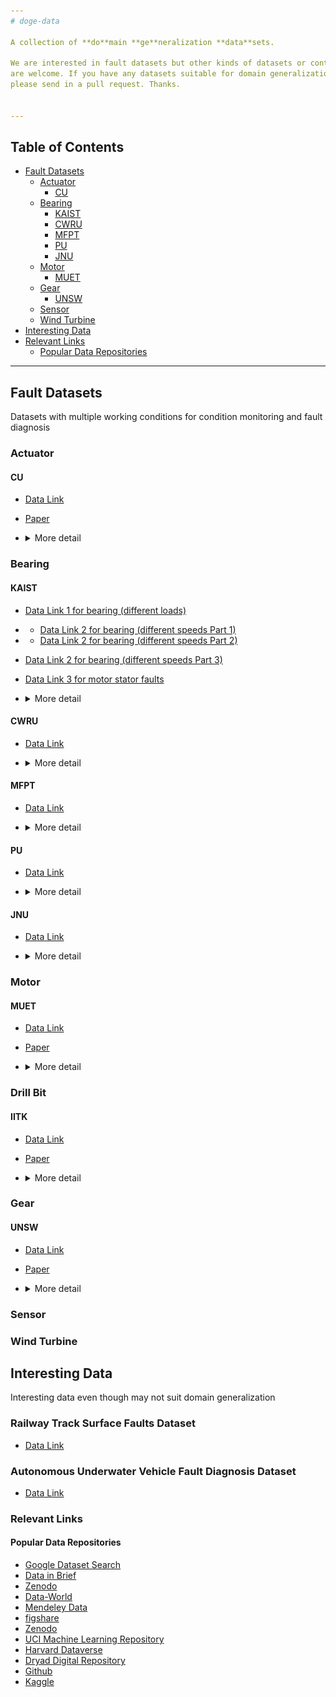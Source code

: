 ```yaml
---
# doge-data

A collection of **do**main **ge**neralization **data**sets. 

We are interested in fault datasets but other kinds of datasets or contributions
are welcome. If you have any datasets suitable for domain generalization and want to contribute,
please send in a pull request. Thanks.


---
```


## Table of Contents

<!--

Generated with [markedpp](#markedpp). Get [nodejs](https://nodejs.org) first

1. $ npm i -g markedpp
2. $ markedpp --github -o README.md README.md

-->

<!-- !toc (minlevel=2 omit="Table of Contents") -->

* [Fault Datasets](#fault-datasets)
  * [Actuator](#actuator)
    * [CU](#cu)
  * [Bearing](#bearing)
    * [KAIST](#kaist)
    * [CWRU](#cwru)
    * [MFPT](#mfpt)
    * [PU](#pu)
    * [JNU](#jnu)
  * [Motor](#motor)
    * [MUET](#muet)
  * [Gear](#gear)
    * [UNSW](#unsw)
  * [Sensor](#sensor)
  * [Wind Turbine](#wind-turbine)
* [Interesting Data](#interesting-data)
* [Relevant Links](#relevant-links)
  * [Popular Data Repositories](#popular-data-repositories)

<!-- toc! -->

---

## Fault Datasets
Datasets with multiple working conditions for condition monitoring and fault diagnosis 

### Actuator

#### CU
- [Data Link](https://cord.cranfield.ac.uk/articles/dataset/Data_set_for_Data-based_Detection_and_Diagnosis_of_Faults_in_Linear_Actuators_/5097649)
- [Paper](https://ieeexplore.ieee.org/document/8326716)
- <details>
  <summary>More detail</summary>

  > **Through-life Engineering Services Institute, Cranfield University**
  > 
  >The data was acquired from a linear actuator rig operated using different loading
  > conditions and motion profiles. In addition, three different faults (lack of 
  > lubrication, spalling and backlash) were gradually seeded to the system in order
  > to study fault detection and diagnosis capabilities of different algorithms. The
  > data set includes actuator position and motor current measurements for the different
  > conditions mentioned.
  > 
  >![CU_linear actuator](.README_images/CU_linear_actuator.png)
</details>

### Bearing

#### KAIST
- [Data Link 1 for bearing (different loads) ](https://data.mendeley.com/datasets/ztmf3m7h5x)
- - [Data Link 2 for bearing (different speeds Part 1) ](https://data.mendeley.com/datasets/vxkj334rzv)
- - [Data Link 2 for bearing (different speeds Part 2) ](https://data.mendeley.com/datasets/x3vhp8t6hg)
- [Data Link 2 for bearing (different speeds Part 3) ](https://data.mendeley.com/datasets/j8d8pfkvj2)
- [Data Link 3 for motor stator faults](https://data.mendeley.com/datasets/rgn5brrgrn)
- <details>
  <summary>More detail</summary>

  > **Korea Advanced Institute of Science and Technology**
  > 
  > 1 This article presents time-series dataset including vibration, acoustic,
  > temperature, and motor current data for rotating machines under varying
  > load conditions.  The conditions of the rotating machine include normal,
  > bearing inner race faults, bearing outer race faults, shaft misalignment,
  > and rotor unbalance with three different load conditions. 
  > 
  > 2 This article discloses vibration and motor current data for bearing faults under
  > varying speed conditions from 680 RPM to 2460 RPM. The bearing conditions include 
  > healthy bearing, bearings with inner race faults, and bearings with outer race faults.
  > For each faulty bearing condition, the three-phase induction motor is operated under 
  > randomly varying speed conditions. 
  > 
  > 3 This dataset provides vibration and motor current data for fault diagnosis of motor winding faults. 
  > Vibration data is acquired with a sampling frequency of 25.6 kHz, and current data is acquired with 
  > a sampling frequency of 100 kHz. In order to acquire the data, a testbed with motor winding faults 
  > was used.
  > 
  > ![KAIST_test_rig](.README_images/KAIST_test_rig.png)

</details>

#### CWRU 
- [Data Link](https://engineering.case.edu/bearingdatacenter)
- <details>
  <summary>More detail</summary>

  > **Case Western Reserve University**
  > 
  > Motor bearings were seeded with faults using electro-discharge machining
  > (EDM). Faults ranging from 0.007 inches in diameter to 0.040 inches in 
  > diameter were introduced separately at the inner raceway, rolling element 
  > (i.e. ball) and outer raceway. Faulted bearings were reinstalled into the
  > test motor and vibration data was recorded for motor loads of 0 to 3 
  > horsepower (motor speeds of 1797 to 1720 RPM).
  > 
  >![CWRU_test_rig](.README_images/CWRU_test_rig.png)
  >![CWRU](.README_images/CWRU.png)
  > 
  > [image source](https://www.sciencedirect.com/science/article/pii/S0019057820303335)

</details>

#### MFPT
- [Data Link](https://www.mfpt.org/fault-data-sets/#:~:text=A%20bearing%20fault%20dataset%20has,and%20three%20real%2Dworld%20faults.)
- <details>
  <summary>More detail</summary>

  > **Mechanical Failures Prevention Group**
  > 
  > -3 baseline conditions: 270 lbs of load, input shaft rate of 25 Hz, sample rate of
  > 97,656 sps, for 6 seconds  
  >-3 outer race fault conditions: 270 lbs of load, input shaft rate of 25 Hz, sample 
  > rate of 97,656 sps for 6 seconds  
  >-7 outer race fault conditions: 25, 50, 100, 150, 200, 250 and 300 lbs of load,
  > input shaft rate 25 Hz, sample rate of 48,828 sps for 3 seconds (bearing 
  > resonance was found be less than 20 kHz)  
  >7 inner race fault conditions: 0, 50, 100, 150, 200, 250 and 300 lbs of load, 
  > input shaft rate of 25 Hz, sample rate of 48,828 sps for 3 seconds
  > 
  >![MFPT_bearing](.README_images/MFPT_bearing.png)
  >![MFPT](.README_images/MFPT.png)
  > 
  > [table source](https://www.sciencedirect.com/science/article/pii/S0019057820303335)

</details>

#### PU
- [Data Link](https://mb.uni-paderborn.de/kat/forschung/datacenter/bearing-datacenter)
- <details>
  <summary>More detail</summary>

  >Bearings were divided into: (1) six undamaged bearings; (2) twelve artificially 
  > damaged bearings; (3) fourteen bearings with real damages caused by accelerated
  > lifetime tests. Each dataset was collected under four working conditions
  > 
  >![PU_test_rig](.README_images/PU_test_rig.png)
  >![PU](.README_images/PU.png) 
  > 
  > [table source](https://www.sciencedirect.com/science/article/pii/S0019057820303335)
</details>

#### JNU
- [Data Link](http://mad-net.org:8765/explore.html?t=0.5831516555847212)
- <details>
  <summary>More detail</summary>

  > **School of Mechanical Engineering, Jiangnan University**
  > 
  >JNU datasets consisted of three bearing vibration datasets with different rotating
  > speeds, and the data were collected at 50 kHz. JNU datasets contained one health 
  > state and three fault modes which include inner ring fault, outer ring fault, and
  > rolling element fault.
  >
  >![JNU](.README_images/JNU.png)
  > 
  > [table source](https://www.sciencedirect.com/science/article/pii/S0019057820303335)
</details>

### Motor
#### MUET
- [Data Link](https://data.mendeley.com/datasets/fm6xzxnf36/2)  
- [Paper](https://www.ncbi.nlm.nih.gov/pmc/articles/PMC9156863/)
- <details>
  <summary>More detail</summary>

  > **NCRA Condition Monitoring Systems Lab, 
  > Mehran University of Engineering and Technology***
  >
  >The dataset includes triaxial vibration data of bearing of induction motor operated 
  > under different load conditions along the axes x, y, and z. It includes triaxial 
  > vibration datasets of motor in healthy condition with and without pulley. Moreover,
  > the faulty conditions of bearings include inner race and outer race faults of (i)
  > 0.7mm, (i) 0.9mm, (i) 1.1mm, (i) 1.3mm, (i) 1.5m, and (i) 1.7mm. The bearings with
  > these fault severity levels were operated under different load conditions including 
  > 100W, 200W, and 300W. There are total 38 datasets of the bearing conditions. The 
  > data was acquired at the sampling rate of 10 kHz at the rate of 1000 samples per
  > channel.
  > 
  > ![MUET_test_rig](.README_images/MUET_test_rig.png)
</details>

### Drill Bit
#### IITK
- [Data Link](https://www.iitk.ac.in/idea/datasets/)
- [Paper](https://rs.ieee.org/images/files/newsletters/2015/_12_Data_Driven_Aproach_for_Drill_Bit_Monitoring_Modified_20150323.doc.pdf)
- <details>
  <summary>More detail</summary>

  >Department of Electrical Engineering,
  Indian Institute of Technology Kanpur
  > 
  >The entire experimentation was performed with 3-AxisCNC EMCO Concept Mill 105. 
  > HSS twist drill bit of diameter 9 mm was used for drilling holes in the work 
  > piece made of Mild steel. For extensive experimentation, given a drill bit state
  > , for each pair of varying feed rates and cutting speed combinations, a single 
  > vibration recording of 8 seconds was taken. Feed rate was varied as 4 mm/min,
  > 8 mm/min and 12 mm/min, and Cutting speed was varied as 160rpm, 170rpm, 180rpm,
  > 190rpm and 200rpm; giving a total of 15 combination pairs.
  > 
  > ![IITK_drill bit](.README_images/IITK_drill_bit.png)
</details>

### Gear
#### UNSW
- [Data Link](https://data.mendeley.com/datasets/p72x3m92cv)
- [Paper](https://doi.org/10.1016/j.ymssp.2022.108957)
- <details>
  <summary>More detail</summary>

  >Tribology and Machine Condition Monitoring (TMCM) group at the 
  > University of New South Wales
  > 
  > A series of tests were conducted at different operating loads
  > and speeds, with pinion cracks of three different sizes (small, 
  > medium and large). 
  > 
  > A total of 90 test files are available, corresponding to all the 
  > combinations of the following:
  > 
  > - Crack severity: Healthy (H), Small crack (S), Medium crack (M), 
  > Large crack (L)
  > 
  > - Speed: 2, 5, 10, 15, 20 Hz (nominal values)
  > 
  > - Torque: 0, 5, 10, 15, 20 Nm (nominal values)
  > ![UNSW_gear_crack](.README_images/UNSW_gear_crack.png)

</details>

### Sensor

### Wind Turbine

## Interesting Data
Interesting data even though may not suit domain generalization 
### Railway Track Surface Faults Dataset
- [Data Link](https://data.mendeley.com/datasets/8hxtgyyxrw/2)
### Autonomous Underwater Vehicle Fault Diagnosis Dataset
- [Data Link](https://data.mendeley.com/datasets/7rp2pmr6mx)


### Relevant Links
#### Popular Data Repositories
- [Google Dataset Search](https://datasetsearch.research.google.com/)
- [Data in Brief](https://www.data-in-brief.com/)
- [Zenodo](https://zenodo.org/)
- [Data-World](https://data.world/)
- [Mendeley Data](https://data.mendeley.com/)
- [figshare](http://figshare.com/)
- [Zenodo](https://zenodo.org/)
- [UCI Machine Learning Repository](https://archive.ics.uci.edu/ml/index.php)
- [Harvard Dataverse](http://dataverse.harvard.edu/)
- [Dryad Digital Repository](http://datadryad.org/)
- [Github](https://github.com/)
- [Kaggle](https://www.kaggle.com/)
